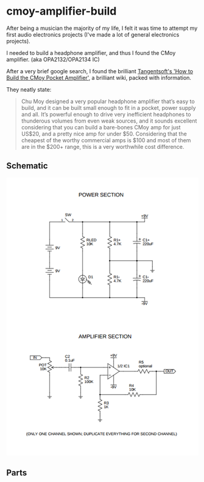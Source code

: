 # cmoy-amplifier-build

After being a musician the majority of my life, I felt it was time to attempt my first audio electronics projects (I've made a lot of general electronics projects).

I needed to build a headphone amplifier, and thus I found the CMoy amplifier. (aka OPA2132/OPA2134 IC)

After a very brief google search, I found the brilliant [Tangentsoft's 'How to Build the CMoy Pocket Amplifier'](https://tangentsoft.net/audio/cmoy/), a brilliant wiki, packed with information.

They neatly state:

> Chu Moy designed a very popular headphone amplifier that’s easy to build, and it can be built small enough to fit in a pocket, power supply and all. It’s powerful enough to drive very inefficient headphones to thunderous volumes from even weak sources, and it sounds excellent considering that you can build a bare-bones CMoy amp for just US$20, and a pretty nice amp for under $50. Considering that the cheapest of the worthy commercial amps is $100 and most of them are in the $200+ range, this is a very worthwhile cost difference.

## Schematic

[![Schematic](./schematic.png)](https://tangentsoft.net/audio/cmoy/misc/cmoy-tangent-sch.pdf)

## Parts
